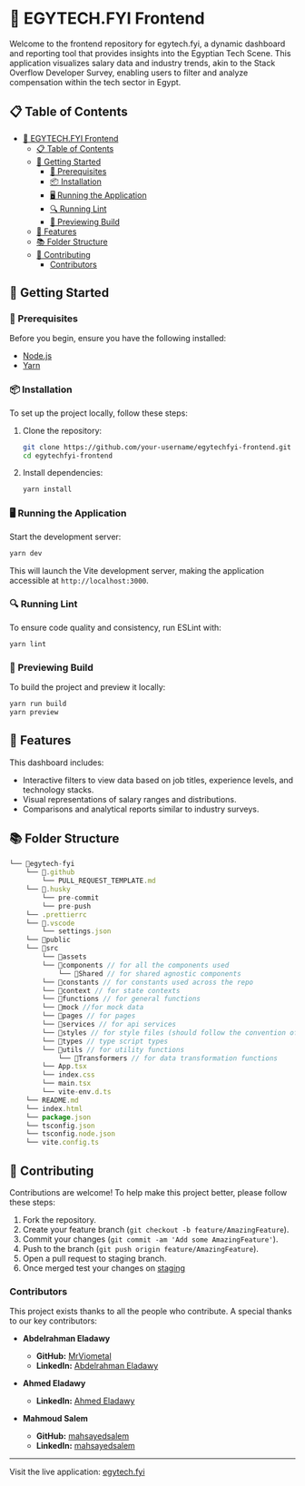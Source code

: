 # 🌟 EGYTECH.FYI Frontend

Welcome to the frontend repository for egytech.fyi, a dynamic dashboard and reporting tool that provides insights into the Egyptian Tech Scene. This application visualizes salary data and industry trends, akin to the Stack Overflow Developer Survey, enabling users to filter and analyze compensation within the tech sector in Egypt.

## 📋 Table of Contents

- [🌟 EGYTECH.FYI Frontend](#-egytechfyi-frontend)
  - [📋 Table of Contents](#-table-of-contents)
  - [🚀 Getting Started](#-getting-started)
    - [🔧 Prerequisites](#-prerequisites)
    - [📦 Installation](#-installation)
    - [🖥️ Running the Application](#️-running-the-application)
    - [🔍 Running Lint](#-running-lint)
    - [👀 Previewing Build](#-previewing-build)
  - [🎨 Features](#-features)
  - [📚 Folder Structure](#-folder-structure)
  - [🤝 Contributing](#-contributing)
    - [Contributors](#contributors)

## 🚀 Getting Started

### 🔧 Prerequisites

Before you begin, ensure you have the following installed:

- [Node.js](https://nodejs.org/)
- [Yarn](https://yarnpkg.com/)

### 📦 Installation

To set up the project locally, follow these steps:

1. Clone the repository:

   ```bash
   git clone https://github.com/your-username/egytechfyi-frontend.git
   cd egytechfyi-frontend
   ```

2. Install dependencies:

   ```bash
   yarn install
   ```

### 🖥️ Running the Application

Start the development server:

```bash
yarn dev
```

This will launch the Vite development server, making the application accessible at `http://localhost:3000`.

### 🔍 Running Lint

To ensure code quality and consistency, run ESLint with:

```bash
yarn lint
```

### 👀 Previewing Build

To build the project and preview it locally:

```bash
yarn run build
yarn preview
```

## 🎨 Features

This dashboard includes:

- Interactive filters to view data based on job titles, experience levels, and technology stacks.
- Visual representations of salary ranges and distributions.
- Comparisons and analytical reports similar to industry surveys.

## 📚 Folder Structure

```javascript
└── 📁egytech-fyi
    └── 📁.github
        └── PULL_REQUEST_TEMPLATE.md
    └── 📁.husky
        └── pre-commit
        └── pre-push
    └── .prettierrc
    └── 📁.vscode
        └── settings.json
    └── 📁public
    └── 📁src
        └── 📁assets 
        └── 📁components // for all the components used
            └── 📁Shared // for shared agnostic components
        └── 📁constants // for constants used across the repo
        └── 📁context // for state contexts
        └── 📁functions // for general functions
        └── 📁mock //for mock data
        └── 📁pages // for pages
        └── 📁services // for api services 
        └── 📁styles // for style files (should follow the convention of <FileName>.styles.scss)
        └── 📁types // type script types
        └── 📁utils // for utility functions
            └── 📁Transformers // for data transformation functions
        └── App.tsx
        └── index.css
        └── main.tsx
        └── vite-env.d.ts
    └── README.md
    └── index.html 
    └── package.json 
    └── tsconfig.json
    └── tsconfig.node.json
    └── vite.config.ts
```

## 🤝 Contributing

Contributions are welcome! To help make this project better, please follow these steps:

1. Fork the repository.
2. Create your feature branch (`git checkout -b feature/AmazingFeature`).
3. Commit your changes (`git commit -am 'Add some AmazingFeature'`).
4. Push to the branch (`git push origin feature/AmazingFeature`).
5. Open a pull request to staging branch.
6. Once merged test your changes on [staging](https://staging.egytech-fyi-3s7.pages.dev)

### Contributors

This project exists thanks to all the people who contribute. A special thanks to our key contributors:

- **Abdelrahman Eladawy**
  - **GitHub:** [MrViometal](https://github.com/MrViometal)
  - **LinkedIn:** [Abdelrahman Eladawy](https://www.linkedin.com/in/abdelrahman-el-adawy/)

- **Ahmed Eladawy**
  - **LinkedIn:** [Ahmed Eladawy](https://www.linkedin.com/in/ahmed-eladawy-00b4a3115/)

- **Mahmoud Salem**
  - **GitHub:** [mahsayedsalem](https://github.com/mahsayedsalem)
  - **LinkedIn:** [mahsayedsalem](https://www.linkedin.com/in/mahsayedsalem/)

---

Visit the live application: [egytech.fyi](https://egytech.fyi)
